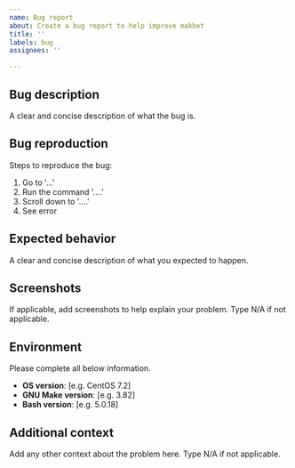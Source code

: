 ```yaml
---
name: Bug report
about: Create a bug report to help improve makbet
title: ''
labels: bug
assignees: ''

---
```


## **Bug description**
A clear and concise description of what the bug is.

## **Bug reproduction**
Steps to reproduce the bug:
1. Go to '...'
2. Run the command '....'
3. Scroll down to '....'
4. See error

## **Expected behavior**
A clear and concise description of what you expected to happen.

## **Screenshots**
If applicable, add screenshots to help explain your problem.  Type N/A if not applicable.

## **Environment**
Please complete all below information.
- **OS version**: [e.g. CentOS 7.2]
- **GNU Make version**: [e.g. 3.82]
- **Bash version**: [e.g. 5.0.18]

## **Additional context**
Add any other context about the problem here.  Type N/A if not applicable.
